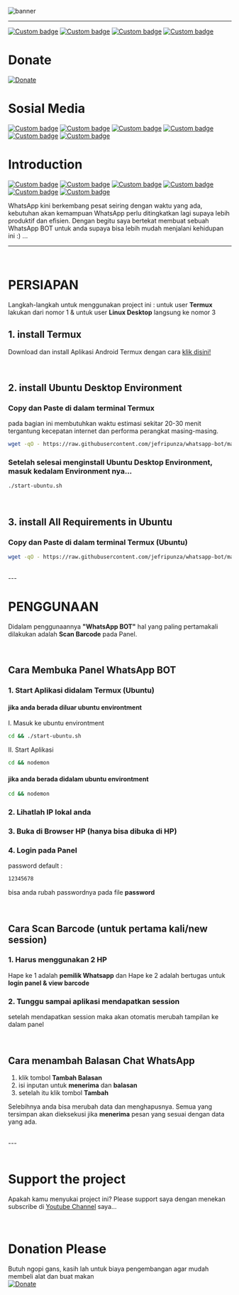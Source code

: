 ![banner](icon.svg)

---

[![Custom badge](https://img.shields.io/endpoint?style=for-the-badge&url=https%3A%2F%2Fjefripunza-youtube-channel-badge.vercel.app%2Fapi%2Fsubscriber)](https://www.youtube.com/user/jefripunza/)
[![Custom badge](https://img.shields.io/endpoint?style=for-the-badge&url=https%3A%2F%2Fjefripunza-youtube-channel-badge.vercel.app%2Fapi%2Fviews)](https://www.youtube.com/user/jefripunza/)
[![Custom badge](https://img.shields.io/endpoint?style=for-the-badge&url=https%3A%2F%2Fjefripunza-youtube-channel-badge.vercel.app%2Fapi%2Fcomments)](https://www.youtube.com/user/jefripunza/)
[![Custom badge](https://img.shields.io/endpoint?style=for-the-badge&url=https%3A%2F%2Fjefripunza-youtube-channel-badge.vercel.app%2Fapi%2Fvideos)](https://www.youtube.com/user/jefripunza/videos/)

# Donate

[![Donate](https://img.shields.io/badge/paypal-%2300457C.svg?&style=for-the-badge&logo=paypal&logoColor=white)](https://www.paypal.com/paypalme/jefripunza)

# Sosial Media

[![Custom badge](https://img.shields.io/badge/youtube-%23FF0000.svg?&style=for-the-badge&logo=youtube&logoColor=white)](https://www.youtube.com/user/jefripunza/)
[![Custom badge](https://img.shields.io/badge/instagram-%23E4405F.svg?&style=for-the-badge&logo=instagram&logoColor=white)](https://www.instagram.com/jefripunza/)
[![Custom badge](https://img.shields.io/badge/facebook-%231877F2.svg?&style=for-the-badge&logo=facebook&logoColor=white)](https://fb.com/jefripunza/)
[![Custom badge](https://img.shields.io/badge/twitter-%231DA1F2.svg?&style=for-the-badge&logo=twitter&logoColor=white)](https://twitter.com/jefripunza/)
[![Custom badge](https://img.shields.io/badge/linkedin-%230077B5.svg?&style=for-the-badge&logo=linkedin&logoColor=white)](https://www.linkedin.com/in/jefri-herdi-triyanto-ba76a8106/)
[![Custom badge](https://img.shields.io/badge/Website-FF7139?style=for-the-badge&logo=Firefox-Browser&logoColor=white)](https://jefriherditriyanto.com/)

# Introduction
[![Custom badge](https://img.shields.io/badge/node.js-6DA55F?style=for-the-badge&logo=node.js&logoColor=white)](https://nodejs.org/)
[![Custom badge](https://img.shields.io/badge/express.js-%23404d59.svg?style=for-the-badge&logo=express&logoColor=%2361DAFB)](https://expressjs.com/)
[![Custom badge](https://img.shields.io/badge/JavaScript-323330?style=for-the-badge&logo=javascript&logoColor=F7DF1E)](https://www.javascript.com/)
[![Custom badge](https://img.shields.io/badge/WhatsApp-25D366?style=for-the-badge&logo=whatsapp&logoColor=white)](https://www.whatsapp.com/)
[![Custom badge](https://img.shields.io/badge/YouTube-%23FF0000.svg?style=for-the-badge&logo=YouTube&logoColor=white)](https://www.youtube.com/)
[![Custom badge](https://img.shields.io/badge/Google%20Chrome-4285F4?style=for-the-badge&logo=GoogleChrome&logoColor=white)](https://github.com/puppeteer/puppeteer)

WhatsApp kini berkembang pesat seiring dengan waktu yang ada, kebutuhan akan kemampuan WhatsApp perlu ditingkatkan lagi supaya lebih produktif dan efisien. Dengan begitu saya bertekat membuat sebuah WhatsApp BOT untuk anda supaya bisa lebih mudah menjalani kehidupan ini :) ...

---
<br />
<b></b>

# PERSIAPAN

Langkah-langkah untuk menggunakan project ini :
untuk user <b>Termux</b> lakukan dari nomor 1 & untuk user <b>Linux Desktop</b> langsung ke nomor 3

## 1. install <b>Termux</b>

Download dan install Aplikasi Android Termux dengan cara <a href="https://f-droid.org/repo/com.termux_117.apk" target="_blank" rel="norefferer">klik disini!</a> <br/>

<br />

## 2. install <b>Ubuntu Desktop Environment</b>

### Copy dan Paste di dalam terminal Termux
pada bagian ini membutuhkan waktu estimasi sekitar 20-30 menit tergantung kecepatan internet dan performa perangkat masing-masing.
```bash
wget -qO - https://raw.githubusercontent.com/jefripunza/whatsapp-bot/main/create_ubuntu.sh | bash
```

### Setelah selesai menginstall <b>Ubuntu Desktop Environment</b>, masuk kedalam Environment nya...

```bash
./start-ubuntu.sh
```
<br />

## 3. install <b>All Requirements</b> in Ubuntu

### Copy dan Paste di dalam terminal Termux (Ubuntu)

```bash
wget -qO - https://raw.githubusercontent.com/jefripunza/whatsapp-bot/main/install.sh | bash
```

<br />
---
<br />


# PENGGUNAAN

Didalam penggunaannya <b>"WhatsApp BOT"</b> hal yang paling pertamakali dilakukan adalah <b>Scan Barcode</b> pada Panel.

<br />

## Cara Membuka Panel WhatsApp BOT

### 1. Start Aplikasi didalam Termux (Ubuntu)
#### jika anda berada diluar ubuntu environtment
I. Masuk ke ubuntu environtment
```bash
cd && ./start-ubuntu.sh
```
II. Start Aplikasi
```bash
cd && nodemon
```
#### jika anda berada didalam ubuntu environtment
```bash
cd && nodemon
```

### 2. Lihatlah IP lokal anda

### 3. Buka di Browser HP (hanya bisa dibuka di HP)

### 4. Login pada Panel
password default :
```bash
12345678
```
bisa anda rubah passwordnya pada file <b>password</b>

<br />

## Cara Scan Barcode (untuk pertama kali/new session)

### 1. Harus menggunakan 2 HP
Hape ke 1 adalah <b>pemilik Whatsapp</b> dan Hape ke 2 adalah bertugas untuk <b>login panel & view barcode</b>

### 2. Tunggu sampai aplikasi mendapatkan session
setelah mendapatkan session maka akan otomatis merubah tampilan ke dalam panel

<br />

## Cara menambah Balasan Chat WhatsApp
1. klik tombol <b>Tambah Balasan</b>
2. isi inputan untuk <b>menerima</b> dan <b>balasan</b>
3. setelah itu klik tombol <b>Tambah</b>

Selebihnya anda bisa merubah data dan menghapusnya. Semua yang tersimpan akan dieksekusi jika <b>menerima</b> pesan yang sesuai dengan data yang ada.

<br />
---
<br />



<br />

# Support the project

Apakah kamu menyukai project ini? Please support saya dengan menekan subscribe di [Youtube Channel](https://www.youtube.com/user/jefripunza/videos/) saya...

<br />

# Donation Please

Butuh ngopi gans, kasih lah untuk biaya pengembangan agar mudah membeli alat dan buat makan <br />
[![Donate](https://img.shields.io/badge/paypal-%2300457C.svg?&style=for-the-badge&logo=paypal&logoColor=white)](https://www.paypal.com/paypalme/jefripunza)
